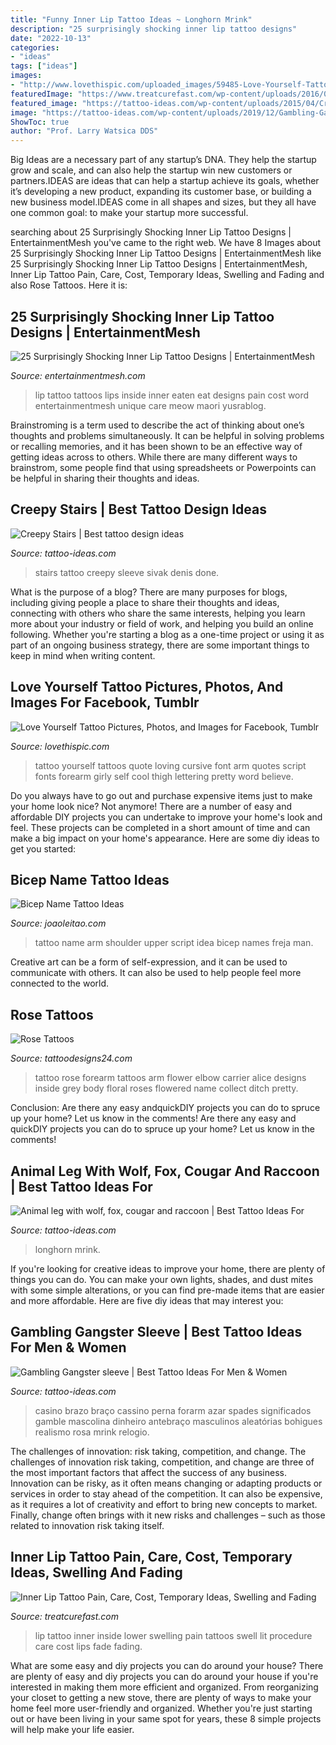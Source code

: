 ```yaml
---
title: "Funny Inner Lip Tattoo Ideas ~ Longhorn Mrink"
description: "25 surprisingly shocking inner lip tattoo designs"
date: "2022-10-13"
categories:
- "ideas"
tags: ["ideas"]
images:
- "http://www.lovethispic.com/uploaded_images/59485-Love-Yourself-Tattoo.jpg"
featuredImage: "https://www.treatcurefast.com/wp-content/uploads/2016/08/The-lower-lip-may-swell-from-a-lit-tattoo-procedure.jpg"
featured_image: "https://tattoo-ideas.com/wp-content/uploads/2015/04/Creepy-Stairs.jpg"
image: "https://tattoo-ideas.com/wp-content/uploads/2019/12/Gambling-Gangster-768x851.jpg"
ShowToc: true
author: "Prof. Larry Watsica DDS"
---
```



Big Ideas are a necessary part of any startup’s DNA. They help the startup grow and scale, and can also help the startup win new customers or partners.IDEAS are ideas that can help a startup achieve its goals, whether it’s developing a new product, expanding its customer base, or building a new business model.IDEAS come in all shapes and sizes, but they all have one common goal: to make your startup more successful.

	

		
searching about 25 Surprisingly Shocking Inner Lip Tattoo Designs | EntertainmentMesh you've came to the right web. We have 8 Images about 25 Surprisingly Shocking Inner Lip Tattoo Designs | EntertainmentMesh like 25 Surprisingly Shocking Inner Lip Tattoo Designs | EntertainmentMesh, Inner Lip Tattoo Pain, Care, Cost, Temporary Ideas, Swelling and Fading and also Rose Tattoos. Here it is:
		
    
## 25 Surprisingly Shocking Inner Lip Tattoo Designs | EntertainmentMesh

<img loading=lazy src="https://i2.wp.com/entertainmentmesh.com/wp-content/uploads/2014/10/eat-or-be-eaten.jpg" onerror="this.onerror=null;this.src='https://tse2.mm.bing.net/th?id=OIP.pCiaKDjKXJeJ0WGw7jfqtAHaFj&amp;pid=15.1';" alt="25 Surprisingly Shocking Inner Lip Tattoo Designs | EntertainmentMesh">

_Source: entertainmentmesh.com_

>lip tattoo tattoos lips inside inner eaten eat designs pain cost word entertainmentmesh unique care meow maori yusrablog. 

	

Brainstroming is a term used to describe the act of thinking about one’s thoughts and problems simultaneously. It can be helpful in solving problems or recalling memories, and it has been shown to be an effective way of getting ideas across to others. While there are many different ways to brainstrom, some people find that using spreadsheets or Powerpoints can be helpful in sharing their thoughts and ideas.

    
## Creepy Stairs | Best Tattoo Design Ideas

<img loading=lazy src="https://tattoo-ideas.com/wp-content/uploads/2015/04/Creepy-Stairs.jpg" onerror="this.onerror=null;this.src='https://tse3.mm.bing.net/th?id=OIP.YSswKxTHNQ9ocEoTIuV0BgHaK1&amp;pid=15.1';" alt="Creepy Stairs | Best tattoo design ideas">

_Source: tattoo-ideas.com_

>stairs tattoo creepy sleeve sivak denis done. 

	

What is the purpose of a blog?
There are many purposes for blogs, including giving people a place to share their thoughts and ideas, connecting with others who share the same interests, helping you learn more about your industry or field of work, and helping you build an online following. Whether you're starting a blog as a one-time project or using it as part of an ongoing business strategy, there are some important things to keep in mind when writing content.

    
## Love Yourself Tattoo Pictures, Photos, And Images For Facebook, Tumblr

<img loading=lazy src="http://www.lovethispic.com/uploaded_images/59485-Love-Yourself-Tattoo.jpg" onerror="this.onerror=null;this.src='https://tse4.mm.bing.net/th?id=OIP.Um8WlrqYcgfGdCAt2L3KGQHaJ4&amp;pid=15.1';" alt="Love Yourself Tattoo Pictures, Photos, and Images for Facebook, Tumblr">

_Source: lovethispic.com_

>tattoo yourself tattoos quote loving cursive font arm quotes script fonts forearm girly self cool thigh lettering pretty word believe. 

	

Do you always have to go out and purchase expensive items just to make your home look nice? Not anymore! There are a number of easy and affordable DIY projects you can undertake to improve your home's look and feel. These projects can be completed in a short amount of time and can make a big impact on your home's appearance. Here are some diy ideas to get you started: 

    
## Bicep Name Tattoo Ideas

<img loading=lazy src="https://www.joaoleitao.com/tattoo-name/wp-content/uploads/funny-arm-name-tattoo-design-man.jpg" onerror="this.onerror=null;this.src='https://tse3.mm.bing.net/th?id=OIP.TSAvcyydrniXSacs2NNG1gHaHa&amp;pid=15.1';" alt="Bicep Name Tattoo Ideas">

_Source: joaoleitao.com_

>tattoo name arm shoulder upper script idea bicep names freja man. 

	

Creative art can be a form of self-expression, and it can be used to communicate with others. It can also be used to help people feel more connected to the world.

    
## Rose Tattoos

<img loading=lazy src="http://www.tattoodesigns24.com/wp-content/uploads/2016/01/Rose-Tattoo-Design-On-Elbow-TD2434.jpg" onerror="this.onerror=null;this.src='https://tse2.mm.bing.net/th?id=OIP.GNRjadC-my1OWDgA8QLg_QHaLH&amp;pid=15.1';" alt="Rose Tattoos">

_Source: tattoodesigns24.com_

>tattoo rose forearm tattoos arm flower elbow carrier alice designs inside grey body floral roses flowered name collect ditch pretty. 

	

Conclusion: Are there any easy andquickDIY projects you can do to spruce up your home? Let us know in the comments!
Are there any easy and quickDIY projects you can do to spruce up your home? Let us know in the comments!

    
## Animal Leg With Wolf, Fox, Cougar And Raccoon | Best Tattoo Ideas For

<img loading=lazy src="https://tattoo-ideas.com/wp-content/uploads/2018/04/Cougar-animal-leg-768x781.jpg" onerror="this.onerror=null;this.src='https://tse1.mm.bing.net/th?id=OIP.DnzWGJFhdn6X5yrwVyw7RgHaHi&amp;pid=15.1';" alt="Animal leg with wolf, fox, cougar and raccoon | Best Tattoo Ideas For">

_Source: tattoo-ideas.com_

>longhorn mrink. 

	

If you're looking for creative ideas to improve your home, there are plenty of things you can do. You can make your own lights, shades, and dust mites with some simple alterations, or you can find pre-made items that are easier and more affordable. Here are five diy ideas that may interest you: 

    
## Gambling Gangster Sleeve | Best Tattoo Ideas For Men &amp; Women

<img loading=lazy src="https://tattoo-ideas.com/wp-content/uploads/2019/12/Gambling-Gangster-768x851.jpg" onerror="this.onerror=null;this.src='https://tse3.mm.bing.net/th?id=OIP.-we_vQhrRinHFYVvxQYoFQHaIN&amp;pid=15.1';" alt="Gambling Gangster sleeve | Best Tattoo Ideas For Men &amp; Women">

_Source: tattoo-ideas.com_

>casino brazo braço cassino perna forarm azar spades significados gamble mascolina dinheiro antebraço masculinos aleatórias bohigues realismo rosa mrink relogio. 

	

The challenges of innovation: risk taking, competition, and change.
The challenges of innovation risk taking, competition, and change are three of the most important factors that affect the success of any business. Innovation can be risky, as it often means changing or adapting products or services in order to stay ahead of the competition. It can also be expensive, as it requires a lot of creativity and effort to bring new concepts to market. Finally, change often brings with it new risks and challenges – such as those related to innovation risk taking itself.

    
## Inner Lip Tattoo Pain, Care, Cost, Temporary Ideas, Swelling And Fading

<img loading=lazy src="https://www.treatcurefast.com/wp-content/uploads/2016/08/The-lower-lip-may-swell-from-a-lit-tattoo-procedure.jpg" onerror="this.onerror=null;this.src='https://tse1.mm.bing.net/th?id=OIP.5_dbqv7BvaOhtM1VxRNIpAHaET&amp;pid=15.1';" alt="Inner Lip Tattoo Pain, Care, Cost, Temporary Ideas, Swelling and Fading">

_Source: treatcurefast.com_

>lip tattoo inner inside lower swelling pain tattoos swell lit procedure care cost lips fade fading. 

	

What are some easy and diy projects you can do around your house?
There are plenty of easy and diy projects you can do around your house if you're interested in making them more efficient and organized. From reorganizing your closet to getting a new stove, there are plenty of ways to make your home feel more user-friendly and organized. Whether you're just starting out or have been living in your same spot for years, these 8 simple projects will help make your life easier.


